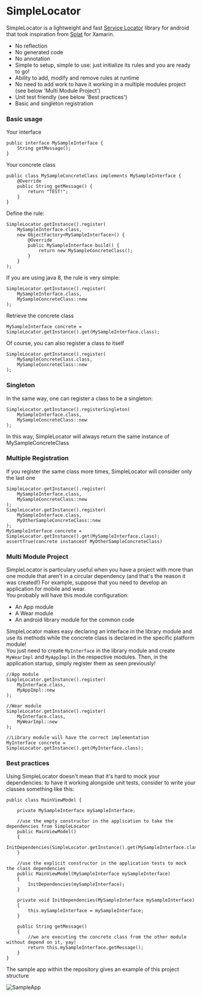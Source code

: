 # SimpleLocator
SimpleLocator is a lightweight and fast [Service Locator](https://en.wikipedia.org/wiki/Service_locator_pattern) library for android that took inspiration from [Splat](https://github.com/reactiveui/splat) for Xamarin.<br>
- No reflection
- No generated code
- No annotation
- Simple to setup, simple to use: just initialize its rules and you are ready to go!
- Ability to add, modify and remove rules at runtime
- No need to add work to have it working in a multiple modules project (see below 'Multi Module Project')
- Unit test friendly (see below 'Best practices')
- Basic and singleton registration

### Basic usage
Your interface
```
public interface MySampleInterface {
    String getMessage();
}
```
Your concrete class
```
public class MySampleConcreteClass implements MySampleInterface {
    @Override
    public String getMessage() {
        return "TEST!";
    }
}
```
Define the rule:
```
SimpleLocator.getInstance().register(
    MySampleInterface.class,
    new ObjectFactory<MySampleInterface>() {
        @Override
        public MySampleInterface build() {
            return new MySampleConcreteClass();
        }
    }
);
```
If you are using java 8, the rule is very simple:
```
SimpleLocator.getInstance().register(
    MySampleInterface.class,
    MySampleConcreteClass::new
);
```
Retrieve the concrete class
```
MySampleInterface concrete = SimpleLocator.getInstance().get(MySampleInterface.class);
```
Of course, you can also register a class to itself
```
SimpleLocator.getInstance().register(
    MySampleConcreteClass.class,
    MySampleConcreteClass::new
);
```
### Singleton
In the same way, one can register a class to be a singleton:
```
SimpleLocator.getInstance().registerSingleton(
    MySampleInterface.class,
    MySampleConcreteClass::new
);
```
In this way, SimpleLocator will always return the same instance of MySampleConcreteClass

### Multiple Registration
If you register the same class more times, SimpleLocator will consider only the last one
```
SimpleLocator.getInstance().register(
    MySampleInterface.class,
    MySampleConcreteClass::new
);
SimpleLocator.getInstance().register(
    MySampleInterface.class,
    MyOtherSampleConcreteClass::new
);
MySampleInterface concrete = SimpleLocator.getInstance().get(MySampleInterface.class);
assertTrue(concrete instanceof MyOtherSampleConcreteClass)
```
### Multi Module Project
SimpleLocator is particulary useful when you have a project with more than one module that aren't in a circular dependency (and that's the reason it was created!)
For example, suppose that you need to develop an application for mobile and wear. <br>You probably will have this module configuration:
- An App module
- A Wear module
- An android library module for the common code

SimpleLocator makes easy declaring an interface in the library module and use its methods while the concrete class is declared in the specific platform module!<br>
You just need to create `MyInterface` in the library module and create `MyWearImpl` and `MyAppImpl` in the respective modules. Then, in the application startup, simply register them as seen previously!<br>
```
//App module
SimpleLocator.getInstance().register(
    MyInterface.class,
    MyAppImpl::new
);

//Wear module
SimpleLocator.getInstance().register(
    MyInterface.class,
    MyWearImpl::new
);

//Library module will have the correct implementation
MyInterface concrete = SimpleLocator.getInstance().get(MyInterface.class);
```
### Best practices
Using SimpleLocator doesn't mean that it's hard to mock your dependencies: to have it working alongside unit tests, consider to write your classes something like this:
```
public class MainViewModel {

    private MySampleInterface mySampleInterface;

    //use the empty constructor in the application to take the dependencies from SimpleLocator
    public MainViewModel()
    {
        InitDependencies(SimpleLocator.getInstance().get(MySampleInterface.class));
    }

    //use the explicit constructor in the application tests to mock the class dependencies
    public MainViewModel(MySampleInterface mySampleInterface)
    {
        InitDependencies(mySampleInterface);
    }

    private void InitDependencies(MySampleInterface mySampleInterface)
    {
        this.mySampleInterface = mySampleInterface;
    }

    public String getMessage()
    {
        //we are executing the concrete class from the other module without depend on it, yay!
        return this.mySampleInterface.getMessage();
    }
}
```

The sample app within the repository gives an example of this project structure

![SampleApp](https://scontent-mxp1-1.xx.fbcdn.net/v/t1.0-9/42245231_10217915276861723_1092265262033403904_n.jpg?_nc_cat=106&oh=900e738970ddcfc9241be3b10bf4cea6&oe=5C1D6BC2)
